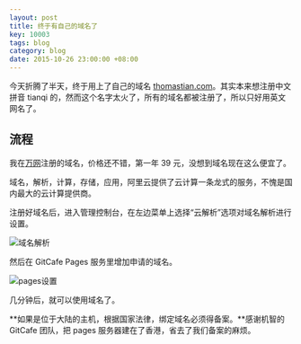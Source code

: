 ```yaml
---
layout: post
title: 终于有自己的域名了
key: 10003
tags: blog
category: blog
date: 2015-10-26 23:00:00 +08:00
---
```


今天折腾了半天，终于用上了自己的域名 [thomastian.com](http://www.thomastian.com)。其实本来想注册中文拼音 tianqi 的，然而这个名字太火了，所有的域名都被注册了，所以只好用英文网名了。

<!--more-->

## 流程

我在[万网](http://wanwang.aliyun.com/)注册的域名，价格还不错，第一年 39 元，没想到域名现在这么便宜了。

域名，解析，计算，存储，应用，阿里云提供了云计算一条龙式的服务，不愧是国内最大的云计算提供商。

注册好域名后，进入管理控制台，在左边菜单上选择“云解析”选项对域名解析进行设置。

<!-- PELICAN_END_SUMMARY -->

![域名解析](http://ww4.sinaimg.cn/large/73bd9e13jw1exex8t4v5lj20ok03kdft.jpg)

然后在 GitCafe Pages 服务里增加申请的域名。

![pages设置](http://ww2.sinaimg.cn/large/73bd9e13jw1exexbgh6sij20bn05x3yh.jpg)

几分钟后，就可以使用域名了。

**如果是位于大陆的主机，根据国家法律，绑定域名必须得备案。**感谢机智的 GitCafe 团队，把 pages 服务器建在了香港，省去了我们备案的麻烦。

